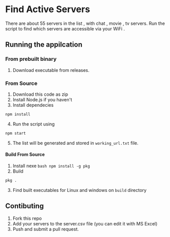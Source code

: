 # Find Active Servers

There are about 55 servers in the list , with chat , movie , tv servers. Run the script to find which servers are accessible via your WiFi .

## Running the appilcation
### From prebuilt binary
1. Download executable from releases.
### From Source
1. Download this code as zip
2. Install Node.js if you haven't
3. Install dependecies 
```bash
npm install
```
4. Run the script using 
```bash
npm start
```
5. The list will be generated and stored in `working_url.txt` file.
#### Build From Source
1. Install nexe ```bash npm install -g pkg```
2. Build 
```bash
pkg .
```
3. Find built executables for Linux and windows on `build` directory
## Contibuting
1. Fork this repo
2. Add your servers to the server.csv file (you can edit it with MS Excel)
3. Push and submit a pull request.
